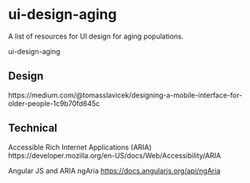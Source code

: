 # ui-design-aging
A list of resources for UI design for aging populations.

 ui-design-aging
 
 
 
 
 
 
 
<h2>Design</h2>
https://medium.com/@tomasslavicek/designing-a-mobile-interface-for-older-people-1c9b70fd645c



<h2>Technical</h2>
Accessible Rich Internet Applications (ARIA) 
https://developer.mozilla.org/en-US/docs/Web/Accessibility/ARIA

Angular JS and ARIA ngAria
https://docs.angularjs.org/api/ngAria
